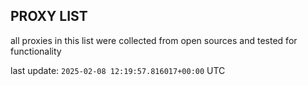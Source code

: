 ## PROXY LIST

all proxies in this list were collected from open sources and tested for functionality

last update: `2025-02-08 12:19:57.816017+00:00` UTC